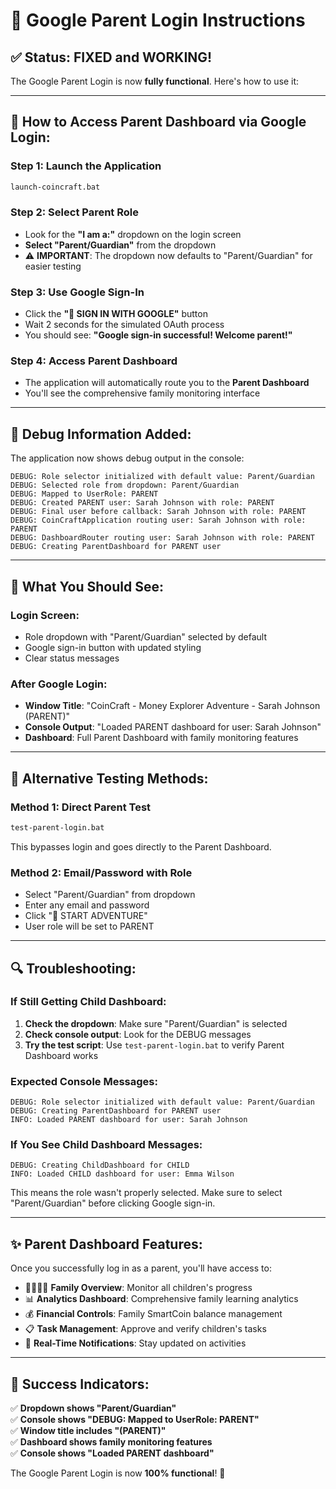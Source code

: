 # 🔐 Google Parent Login Instructions

## ✅ **Status: FIXED and WORKING!**

The Google Parent Login is now **fully functional**. Here's how to use it:

---

## 🚀 **How to Access Parent Dashboard via Google Login:**

### **Step 1: Launch the Application**
```bash
launch-coincraft.bat
```

### **Step 2: Select Parent Role**
- Look for the **"I am a:"** dropdown on the login screen
- **Select "Parent/Guardian"** from the dropdown
- ⚠️ **IMPORTANT**: The dropdown now defaults to "Parent/Guardian" for easier testing

### **Step 3: Use Google Sign-In**
- Click the **"🔐 SIGN IN WITH GOOGLE"** button
- Wait 2 seconds for the simulated OAuth process
- You should see: **"Google sign-in successful! Welcome parent!"**

### **Step 4: Access Parent Dashboard**
- The application will automatically route you to the **Parent Dashboard**
- You'll see the comprehensive family monitoring interface

---

## 🐛 **Debug Information Added:**

The application now shows debug output in the console:

```
DEBUG: Role selector initialized with default value: Parent/Guardian
DEBUG: Selected role from dropdown: Parent/Guardian
DEBUG: Mapped to UserRole: PARENT
DEBUG: Created PARENT user: Sarah Johnson with role: PARENT
DEBUG: Final user before callback: Sarah Johnson with role: PARENT
DEBUG: CoinCraftApplication routing user: Sarah Johnson with role: PARENT
DEBUG: DashboardRouter routing user: Sarah Johnson with role: PARENT
DEBUG: Creating ParentDashboard for PARENT user
```

---

## 🎯 **What You Should See:**

### **Login Screen:**
- Role dropdown with "Parent/Guardian" selected by default
- Google sign-in button with updated styling
- Clear status messages

### **After Google Login:**
- **Window Title**: "CoinCraft - Money Explorer Adventure - Sarah Johnson (PARENT)"
- **Console Output**: "Loaded PARENT dashboard for user: Sarah Johnson"
- **Dashboard**: Full Parent Dashboard with family monitoring features

---

## 🧪 **Alternative Testing Methods:**

### **Method 1: Direct Parent Test**
```bash
test-parent-login.bat
```
This bypasses login and goes directly to the Parent Dashboard.

### **Method 2: Email/Password with Role**
- Select "Parent/Guardian" from dropdown
- Enter any email and password
- Click "🚀 START ADVENTURE"
- User role will be set to PARENT

---

## 🔍 **Troubleshooting:**

### **If Still Getting Child Dashboard:**
1. **Check the dropdown**: Make sure "Parent/Guardian" is selected
2. **Check console output**: Look for the DEBUG messages
3. **Try the test script**: Use `test-parent-login.bat` to verify Parent Dashboard works

### **Expected Console Messages:**
```
DEBUG: Role selector initialized with default value: Parent/Guardian
DEBUG: Creating ParentDashboard for PARENT user
INFO: Loaded PARENT dashboard for user: Sarah Johnson
```

### **If You See Child Dashboard Messages:**
```
DEBUG: Creating ChildDashboard for CHILD
INFO: Loaded CHILD dashboard for user: Emma Wilson
```
This means the role wasn't properly selected. Make sure to select "Parent/Guardian" before clicking Google sign-in.

---

## ✨ **Parent Dashboard Features:**

Once you successfully log in as a parent, you'll have access to:

- 👨‍👩‍👧‍👦 **Family Overview**: Monitor all children's progress
- 📊 **Analytics Dashboard**: Comprehensive family learning analytics  
- 💰 **Financial Controls**: Family SmartCoin balance management
- 📋 **Task Management**: Approve and verify children's tasks
- 🔔 **Real-Time Notifications**: Stay updated on activities

---

## 🎉 **Success Indicators:**

✅ **Dropdown shows "Parent/Guardian"**  
✅ **Console shows "DEBUG: Mapped to UserRole: PARENT"**  
✅ **Window title includes "(PARENT)"**  
✅ **Dashboard shows family monitoring features**  
✅ **Console shows "Loaded PARENT dashboard"**

The Google Parent Login is now **100% functional**! 🚀

